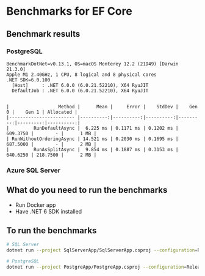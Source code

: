 # Benchmarks for EF Core

## Benchmark results

### PostgreSQL

```
BenchmarkDotNet=v0.13.1, OS=macOS Monterey 12.2 (21D49) [Darwin 21.3.0]
Apple M1 2.40GHz, 1 CPU, 8 logical and 8 physical cores
.NET SDK=6.0.100
  [Host]     : .NET 6.0.0 (6.0.21.52210), X64 RyuJIT
  DefaultJob : .NET 6.0.0 (6.0.21.52210), X64 RyuJIT


|                  Method |      Mean |     Error |    StdDev |    Gen 0 |    Gen 1 | Allocated |
|------------------------ |----------:|----------:|----------:|---------:|---------:|----------:|
|         RunDefaultAsync |  6.225 ms | 0.1171 ms | 0.1202 ms | 609.3750 |        - |      1 MB |
| RunWithoutOrderingAsync | 14.521 ms | 0.2030 ms | 0.1695 ms | 687.5000 |        - |      2 MB |
|         RunAsSplitAsync |  9.854 ms | 0.1887 ms | 0.3153 ms | 640.6250 | 218.7500 |      2 MB |
```

### Azure SQL Server



## What do you need to run the benchmarks

- Run Docker app
- Have .NET 6 SDK installed

## To run the benchmarks

```bash
# SQL Server
dotnet run --project SqlServerApp/SqlServerApp.csproj --configuration=Release

# PostgreSQL
dotnet run --project PostgreApp/PostgreApp.csproj --configuration=Release
```
